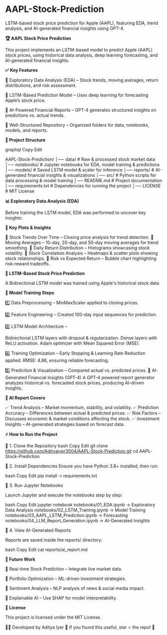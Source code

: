 # AAPL-Stock-Prediction
LSTM-based stock price prediction for Apple (AAPL), featuring EDA, trend analysis, and AI-generated financial insights using GPT-4.

**🏆 AAPL Stock Price Prediction**

This project implements an LSTM-based model to predict Apple (AAPL) stock prices, using historical data analysis, deep learning forecasting, and AI-generated financial insights.

**✅ Key Features**

🔹 Exploratory Data Analysis (EDA) – Stock trends, moving averages, return distributions, and risk assessment.

🔹 LSTM-Based Prediction Model – Uses deep learning for forecasting Apple’s stock price.

🔹 AI-Powered Financial Reports – GPT-4 generates structured insights on predictions vs. actual trends.

🔹 Well-Structured Repository – Organized folders for data, notebooks, models, and reports.

**📂 Project Structure**

graphql
Copy
Edit

AAPL-Stock-Prediction/
│── data/             # Raw & processed stock market data
│── notebooks/        # Jupyter notebooks for EDA, model training & predictions
│── models/           # Saved LSTM model & scaler for inference
│── reports/          # AI-generated financial insights & visualizations
│── src/              # Python scripts for data processing & model training
│── README.md         # Project documentation
│── requirements.txt  # Dependencies for running the project
│── LICENSE           # MIT License

**📊 Exploratory Data Analysis (EDA)**

Before training the LSTM model, EDA was performed to uncover key insights:

**🔹 Key Plots & Insights**

📌 Stock Trends Over Time – Closing price analysis for trend detection.
📌 Moving Averages – 10-day, 20-day, and 50-day moving averages for trend smoothing.
📌 Daily Return Distribution – Histograms showcasing stock volatility.
📌 Stock Correlation Analysis – Heatmaps & scatter plots showing stock relationships.
📌 Risk vs Expected Return – Bubble chart highlighting risk-reward tradeoffs.

**🤖 LSTM-Based Stock Price Prediction**

A Bidirectional LSTM model was trained using Apple's historical stock data.

**🔹 Model Training Steps**

1️⃣ Data Preprocessing – MinMaxScaler applied to closing prices.

2️⃣ Feature Engineering – Created 100-day input sequences for prediction.

3️⃣ LSTM Model Architecture –

Bidirectional LSTM layers with dropout & regularization.
Dense layers with ReLU activation.
Adam optimizer with Mean Squared Error (MSE).

4️⃣ Training Optimization –
Early Stopping & Learning Rate Reduction applied.
RMSE: 4.86, ensuring reliable forecasting.

5️⃣ Prediction & Visualization – Compared actual vs. predicted prices.
📜 AI-Generated Financial Insights (GPT-4)
A GPT-4 powered report generator analyzes historical vs. forecasted stock prices, producing AI-driven insights.

**🔹 AI Report Covers**

✅ Trend Analysis – Market momentum, stability, and volatility.
✅ Prediction Accuracy – Differences between actual & predicted prices.
✅ Risk Factors – Discusses economic & market conditions affecting the stock.
✅ Investment Insights – AI-generated strategies based on forecast data.

**⚡ How to Run the Project**

🔹 1. Clone the Repository
bash
Copy
Edit
git clone https://github.com/Adityaiyer3004/AAPL-Stock-Prediction.git
cd AAPL-Stock-Prediction

🔹 2. Install Dependencies
Ensure you have Python 3.8+ installed, then run:

bash
Copy
Edit
pip install -r requirements.txt

🔹 3. Run Jupyter Notebooks

Launch Jupyter and execute the notebooks step by step:

bash
Copy
Edit
jupyter notebook
notebooks/01_EDA.ipynb → Exploratory Data Analysis
notebooks/02_LSTM_Training.ipynb → Model Training
notebooks/03_AAPL_LSTM_Prediction.ipynb → Forecasting
notebooks/04_LLM_Report_Generation.ipynb → AI-Generated Insights

🔹 4. View AI-Generated Reports

Reports are saved inside the reports/ directory:

bash
Copy
Edit
cat reports/ai_report.md

**🚀 Future Work**

🔹 Real-time Stock Prediction – Integrate live market data.

🔹 Portfolio Optimization – ML-driven investment strategies.

🔹 Sentiment Analysis – NLP analysis of news & social media impact.

🔹 Explainable AI – Use SHAP for model interpretability.

**📝 License**

This project is licensed under the MIT License.

👨‍💻 Developed by Aditya Iyer
🌟 If you found this useful, star ⭐ the repo! 🚀

